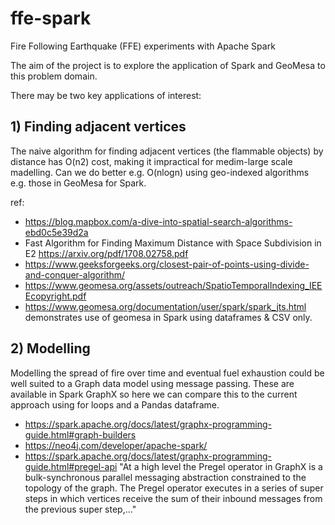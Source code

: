 # ffe-spark
Fire Following Earthquake (FFE) experiments with Apache Spark

The aim of the project is to explore the application of Spark and GeoMesa to this problem domain. 

There may be two key applications of interest:

## 1) Finding adjacent vertices

The naive algorithm for finding adjacent vertices (the flammable objects) by distance has O(n2) cost, making it impractical for medim-large scale madelling. Can we do better e.g. O(nlogn) using geo-indexed algorithms e.g. those in GeoMesa for Spark.

ref:

 - https://blog.mapbox.com/a-dive-into-spatial-search-algorithms-ebd0c5e39d2a
 -  Fast Algorithm for Finding Maximum Distance with
Space Subdivision in E2 https://arxiv.org/pdf/1708.02758.pdf
 - https://www.geeksforgeeks.org/closest-pair-of-points-using-divide-and-conquer-algorithm/
 - https://www.geomesa.org/assets/outreach/SpatioTemporalIndexing_IEEEcopyright.pdf
 - https://www.geomesa.org/documentation/user/spark/spark_jts.html demonstrates use of geomesa in Spark using dataframes & CSV only.

## 2) Modelling

Modelling the spread of fire over time and eventual fuel exhaustion could be well suited to a Graph data model using message passing. These are available in Spark GraphX so here we can compare this to the current approach using for loops and a Pandas dataframe. 

 - https://spark.apache.org/docs/latest/graphx-programming-guide.html#graph-builders
 - https://neo4j.com/developer/apache-spark/
 - https://spark.apache.org/docs/latest/graphx-programming-guide.html#pregel-api 
   "At a high level the Pregel operator in GraphX is a bulk-synchronous parallel messaging abstraction constrained to the topology of the graph. The Pregel operator executes in a series of super steps in which vertices receive the sum of their inbound messages from the previous super step,..."  
